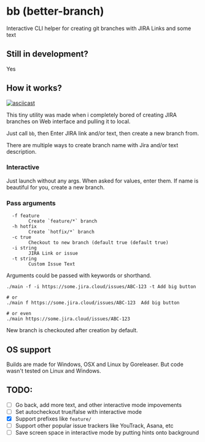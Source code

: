 # bb (better-branch)
Interactive CLI helper for creating git branches with JIRA Links and some text

## Still in development?
Yes

## How it works?
<!-- ![Enter JIRA link and/or text, then create a new branch from it](https://media.giphy.com/media/ji7D1GBEFgQRQE0oHM/giphy.gif) -->
[![asciicast](https://asciinema.org/a/ML4G0PjXdZZSlPfV4Ow1e0P5l.svg)](https://asciinema.org/a/ML4G0PjXdZZSlPfV4Ow1e0P5l)

This tiny utility was made when i completely bored of creating JIRA branches on Web interface and pulling it to local.

Just call `bb`, then Enter JIRA link and/or text, then create a new branch from.

There are multiple ways to create branch name with Jira and/or text description.
### Interactive
Just launch without any args. When asked for values, enter them. If name is beautiful for you, create a new branch.

### Pass arguments
```shell
  -f feature
        Create `feature/*` branch
  -h hotfix
        Create `hotfix/*` branch
  -c true
    	Checkout to new branch (default true (default true)
  -i string
    	JIRA Link or issue
  -t string
    	Custom Issue Text
```
Arguments could be passed with keywords or shorthand.

```shell
./main -f -i https://some.jira.cloud/issues/ABC-123 -t Add big button

# or
./main f https://some.jira.cloud/issues/ABC-123  Add big button

# or even
./main https://some.jira.cloud/issues/ABC-123
```

New branch is checkouted after creation by default.

## OS support
Builds are made for Windows, OSX and Linux by Goreleaser. But code wasn't tested on Linux and Windows.

## TODO:
- [ ] Go back, add more text, and other interactive mode impovements
- [ ] Set autocheckout true/false with interactive mode
- [x] Support prefixes like `feature/`
- [ ] Support other popular issue trackers like YouTrack, Asana, etc
- [ ] Save screen space in interactive mode by putting hints onto background
